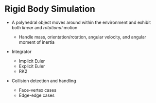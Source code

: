 # Rigid Body Simulation
- A polyhedral object moves around within the environment and exhibit both *linear* and *rotational* motion
  - Handle mass, orientation/rotation, angular velocity, and angular moment of inertia

- Integrator
  - Implicit Euler
  - Explicit Euler
  - RK2

- Collision detection and handling
  - Face-vertex cases
  - Edge-edge cases
